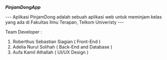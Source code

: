 ***PinjamDongApp***

--- Aplikasi PinjamDong adalah sebuah aplikasi web untuk meminjam kelas yang ada di Fakultas Ilmu Terapan, Telkom Univeristy ---

Team Developer :
1. Roberthus Sebastian Siagian ( Front-End )
2. Adelia Nurul Solihah ( Back-End and Database )
3. Aufa Kamil Athallah ( UI/UX Design )

